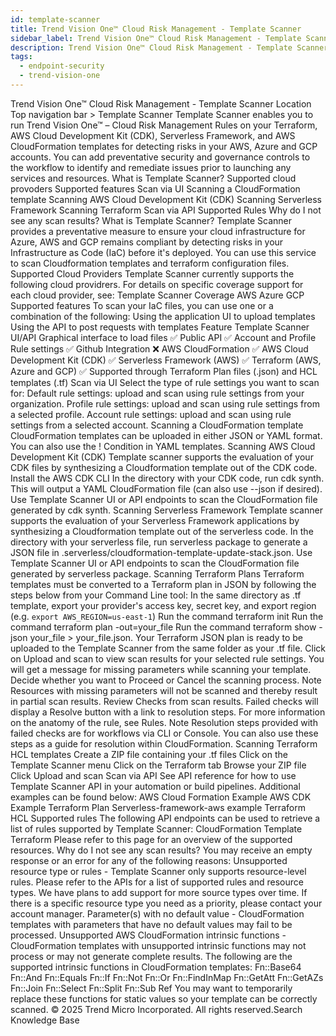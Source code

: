 ```yaml
---
id: template-scanner
title: Trend Vision One™ Cloud Risk Management - Template Scanner
sidebar_label: Trend Vision One™ Cloud Risk Management - Template Scanner
description: Trend Vision One™ Cloud Risk Management - Template Scanner
tags:
  - endpoint-security
  - trend-vision-one
---
```


 Trend Vision One™ Cloud Risk Management - Template Scanner Location Top navigation bar > Template Scanner Template Scanner enables you to run Trend Vision One™ – Cloud Risk Management Rules on your Terraform, AWS Cloud Development Kit (CDK), Serverless Framework, and AWS CloudFormation templates for detecting risks in your AWS, Azure and GCP accounts. You can add preventative security and governance controls to the workflow to identify and remediate issues prior to launching any services and resources. What is Template Scanner? Supported cloud provoders Supported features Scan via UI Scanning a CloudFormation template Scanning AWS Cloud Development Kit (CDK) Scanning Serverless Framework Scanning Terraform Scan via API Supported Rules Why do I not see any scan results? What is Template Scanner? Template Scanner provides a preventative measure to ensure your cloud infrastructure for Azure, AWS and GCP remains compliant by detecting risks in your Infrastructure as Code (IaC) before it's deployed. You can use this service to scan Cloudformation templates and terraform configuration files. Supported Cloud Providers Template Scanner currently supports the following cloud providrers. For details on specific coverage support for each cloud provider, see: Template Scanner Coverage AWS Azure GCP Supported features To scan your IaC files, you can use one or a combination of the following: Using the application UI to upload templates Using the API to post requests with templates Feature Template Scanner UI/API Graphical interface to load files ✅ Public API ✅ Account and Profile Rule settings ✅ Github Integration ❌ AWS CloudFormation ✅ AWS Cloud Development Kit (CDK) ✅ Serverless Framework (AWS) ✅ Terraform (AWS, Azure and GCP) ✅ Supported through Terraform Plan files (.json) and HCL templates (.tf) Scan via UI Select the type of rule settings you want to scan for: Default rule settings: upload and scan using rule settings from your organization. Profile rule settings: upload and scan using rule settings from a selected profile. Account rule settings: upload and scan using rule settings from a selected account. Scanning a CloudFormation template CloudFormation templates can be uploaded in either JSON or YAML format. You can also use the ! Condition in YAML templates. Scanning AWS Cloud Development Kit (CDK) Template scanner supports the evaluation of your CDK files by synthesizing a Cloudformation template out of the CDK code. Install the AWS CDK CLI In the directory with your CDK code, run cdk synth. This will output a YAML CloudFormation file (can also use --json if desired). Use Template Scanner UI or API endpoints to scan the CloudFormation file generated by cdk synth. Scanning Serverless Framework Template scanner supports the evaluation of your Serverless Framework applications by synthesizing a Cloudformation template out of the serverless code. In the directory with your serverless file, run serverless package to generate a JSON file in .serverless/cloudformation-template-update-stack.json. Use Template Scanner UI or API endpoints to scan the CloudFormation file generated by serverless package. Scanning Terraform Plans Terraform templates must be converted to a Terraform plan in JSON by following the steps below from your Command Line tool: In the same directory as .tf template, export your provider's access key, secret key, and export region (e.g. `export AWS_REGION=us-east-1`) Run the command terraform init Run the command terraform plan -out=your_file Run the command terraform show -json your_file > your_file.json. Your Terraform JSON plan is ready to be uploaded to the Template Scanner from the same folder as your .tf file. Click on Upload and scan to view scan results for your selected rule settings. You will get a message for missing parameters while scanning your template. Decide whether you want to Proceed or Cancel the scanning process. Note Resources with missing parameters will not be scanned and thereby result in partial scan results. Review Checks from scan results. Failed checks will display a Resolve button with a link to resolution steps. For more information on the anatomy of the rule, see Rules. Note Resolution steps provided with failed checks are for workflows via CLI or Console. You can also use these steps as a guide for resolution within CloudFormation. Scanning Terraform HCL templates Create a ZIP file containing your .tf files Click on the Template Scanner menu Click on the Terraform tab Browse your ZIP file Click Upload and scan Scan via API See API reference for how to use Template Scanner API in your automation or build pipelines. Additional examples can be found below: AWS Cloud Formation Example AWS CDK Example Terraform Plan Serverless-framework-aws example Terraform HCL Supported rules The following API endpoints can be used to retrieve a list of rules supported by Template Scanner: CloudFormation Template Terraform Please refer to this page for an overview of the supported resources. Why do I not see any scan results? You may receive an empty response or an error for any of the following reasons: Unsupported resource type or rules - Template Scanner only supports resource-level rules. Please refer to the APIs for a list of supported rules and resource types. We have plans to add support for more source types over time. If there is a specific resource type you need as a priority, please contact your account manager. Parameter(s) with no default value - CloudFormation templates with parameters that have no default values may fail to be processed. Unsupported AWS CloudFormation intrinsic functions - CloudFormation templates with unsupported intrinsic functions may not process or may not generate complete results. The following are the supported intrinsic functions in CloudFormation templates: Fn::Base64 Fn::And Fn::Equals Fn::If Fn::Not Fn::Or Fn::FindInMap Fn::GetAtt Fn::GetAZs Fn::Join Fn::Select Fn::Split Fn::Sub Ref You may want to temporarily replace these functions for static values so your template can be correctly scanned. © 2025 Trend Micro Incorporated. All rights reserved.Search Knowledge Base
